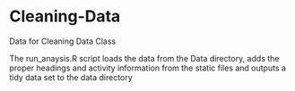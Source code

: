 Cleaning-Data
=============

Data for Cleaning Data Class

The run_anaysis.R script loads the data from the Data directory, adds the proper headings and activity information
from the static files and outputs a tidy data set to the data directory


